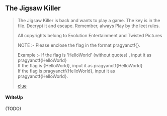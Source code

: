 ## The Jigsaw Killer

> The Jigsaw Killer is back and wants to play a game. The key is in the file. Decrypt it and escape. Remember, always Play by the leet rules.
> 
> All copyrights belong to Evolution Entertainment and Twisted Pictures
>
> NOTE :- Please enclose the flag in the format pragyanctf{<flag>}.
>
> Example :- If the flag is 'HelloWorld' (without quotes) , input it as pragyanctf{HelloWorld} <br>
> If the flag is {HelloWorld}, input it as pragyanctf{HelloWorld} <br>
> If the flag is pragyanctf{HelloWorld}, input it as pragyanctf{HelloWorld}. 
>
> [clue](./clue)

#### WriteUp

(TODO)